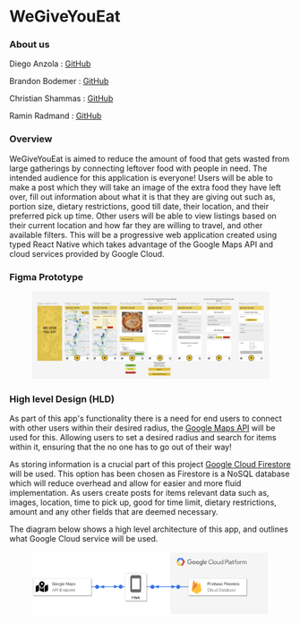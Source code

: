 # WeGiveYouEat

### About us

Diego Anzola : [GitHub](https://github.com/danzola01)

Brandon Bodemer : [GitHub](https://github.com/bbode837)

Christian Shammas : [GitHub](https://github.com/csham420)

Ramin Radmand : [GitHub](https://github.com/imraminradmand/)

### Overview

WeGiveYouEat is aimed to reduce the amount of food that gets wasted from large gatherings by connecting leftover food with people in need. The intended audience for this application is everyone! Users will be able to make a post which they will take an image of the extra food they have left over, fill out information about what it is that they are giving out such as, portion size, dietary restrictions, good till date, their location, and their preferred pick up time. Other users will be able to view listings based on their current location and how far they are willing to travel, and other available filters. This will be a progressive web application created using typed React Native which takes advantage of the Google Maps API and cloud services provided by Google Cloud.

### Figma Prototype

<figure><img src=".gitbook/assets/Screen Shot 2022-09-28 at 6.41.22 PM.png" alt=""><figcaption></figcaption></figure>

### High level Design (HLD)

As part of this app's functionality there is a need for end users to connect with other users within their desired radius, the [Google Maps API](https://developers.google.com/maps/documentation/android-sdk) will be used for this. Allowing users to set a desired radius and search for items within it, ensuring that the no one has to go out of their way!

As storing information is a crucial part of this project [Google Cloud Firestore](https://cloud.google.com/firestore#section-4) will be used. This option has been chosen as Firestore is a NoSQL database which will reduce overhead and allow for easier and more fluid implementation. As users create posts for items relevant data such as, images, location, time to pick up, good for time limit, dietary restrictions, amount and any other fields that are deemed necessary.

The diagram below shows a high level architecture of this app, and outlines what Google Cloud service will be used.

<figure><img src=".gitbook/assets/Screenshot 2022-11-10 at 9.46.53 PM.png" alt=""><figcaption></figcaption></figure>
